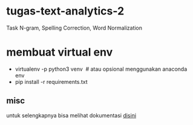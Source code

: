 # tugas-text-analytics-2
Task N-gram, Spelling Correction, Word Normalization

# membuat virtual env
- virtualenv -p python3 venv  # atau opsional menggunakan anaconda env
- pip install -r requirements.txt

## misc
untuk selengkapnya bisa melihat dokumentasi [disini](https://tugas-text-analytics-2.readthedocs.io/en/latest/)
